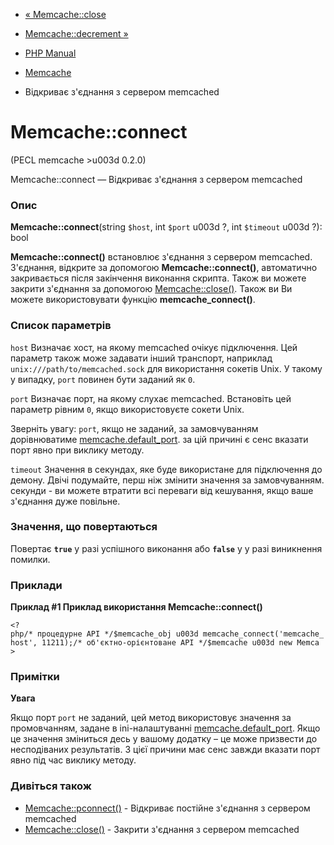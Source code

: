 - [« Memcache::close](memcache.close.md)
- [Memcache::decrement »](memcache.decrement.md)

- [PHP Manual](index.md)
- [Memcache](class.memcache.md)
- Відкриває з'єднання з сервером memcached

# Memcache::connect

(PECL memcache \>u003d 0.2.0)

Memcache::connect — Відкриває з'єднання з сервером memcached

### Опис

**Memcache::connect**(string `$host`, int `$port` u003d ?, int `$timeout` u003d
?): bool

**Memcache::connect()** встановлює з'єднання з сервером memcached.
З'єднання, відкрите за допомогою **Memcache::connect()**, автоматично
закривається після закінчення виконання скрипта. Також ви можете закрити
з'єднання за допомогою [Memcache::close()](memcache.close.md). Також ви
Ви можете використовувати функцію **memcache_connect()**.

### Список параметрів

`host`
Визначає хост, на якому memcached очікує підключення. Цей параметр
також може задавати інший транспорт, наприклад
`unix:///path/to/memcached.sock` для використання сокетів Unix. У такому
у випадку, `port` повинен бути заданий як `0`.

`port`
Визначає порт, на якому слухає memcached. Встановіть цей параметр
рівним `0`, якщо використовуєте сокети Unix.

Зверніть увагу: `port`, якщо не заданий, за замовчуванням дорівнюватиме
[memcache.default_port](memcache.ini.md#ini.memcache.default-port). за
цій причині є сенс вказати порт явно при виклику методу.

`timeout`
Значення в секундах, яке буде використане для підключення до
демону. Двічі подумайте, перш ніж змінити значення за замовчуванням.
секунди - ви можете втратити всі переваги від кешування, якщо ваше
з'єднання дуже повільне.

### Значення, що повертаються

Повертає **`true`** у разі успішного виконання або **`false`** у
у разі виникнення помилки.

### Приклади

**Приклад #1 Приклад використання **Memcache::connect()****

`<?php/* процедурне API */$memcache_obj u003d memcache_connect('memcache_host', 11211);/* об'єктно-орієнтоване API */$memcache u003d new Memca > `

### Примітки

**Увага**

Якщо порт `port` не заданий, цей метод використовує значення за промовчанням,
задане в ini-налаштуванні
[memcache.default_port](memcache.ini.md#ini.memcache.default-port).
Якщо це значення зміниться десь у вашому додатку – це може
призвести до несподіваних результатів. З цієї причини має сенс завжди
вказати порт явно під час виклику методу.

### Дивіться також

- [Memcache::pconnect()](memcache.pconnect.md) - Відкриває
постійне з'єднання з сервером memcached
- [Memcache::close()](memcache.close.md) - Закрити з'єднання з
сервером memcached
